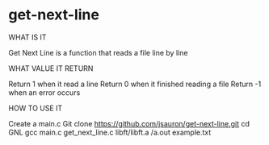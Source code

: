 # get-next-line
 
 WHAT IS IT 
 
Get Next Line is a function that reads a file line by line
 
 WHAT VALUE IT RETURN
 
Return 1 when it read a line
Return 0 when it finished reading a file
Return -1 when an error occurs
 
 HOW TO USE IT
 
Create a main.c
Git clone https://github.com/jsauron/get-next-line.git 
cd GNL
gcc main.c get_next_line.c libft/libft.a
/a.out example.txt

